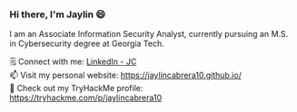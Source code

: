 ### Hi there, I'm Jaylin 😄
I am an Associate Information Security Analyst, currently pursuing an M.S. in Cybersecurity degree at Georgia Tech. 

🗒️ Connect with me: <a href="https://www.linkedin.com/jaylincabrera10/" target="_blank">LinkedIn - JC </a> <br /> 
📫 Visit my personal website: https://jaylincabrera10.github.io/ <br />
👾 Check out my TryHackMe profile: https://tryhackme.com/p/jaylincabrera10 <br />

<!--
Here are some ideas to get you started:

- 🔭 I’m currently working on ...
- 🌱 I’m currently learning ...
- 👯 I’m looking to collaborate on ...
- 🤔 I’m looking for help with ...
- 💬 Ask me about ...
- 📫 How to reach me: ...
- 😄 Pronouns: ...
- ⚡ Fun fact: ...
-->

